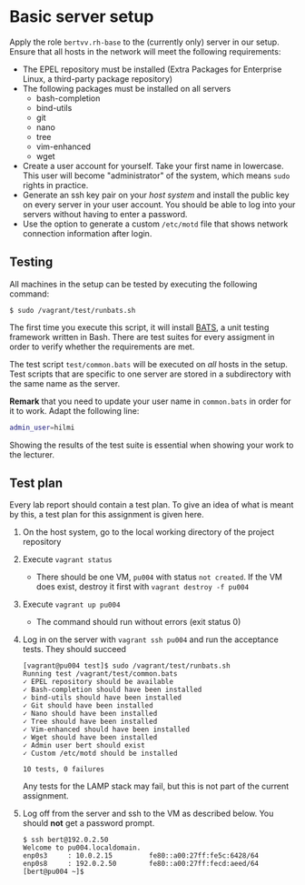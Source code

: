 # Basic server setup

Apply the role `bertvv.rh-base` to the (currently only) server in our setup. Ensure that all hosts in the network will meet the following requirements:

- The EPEL repository must be installed (Extra Packages for Enterprise Linux, a third-party package repository)
- The following packages must be installed on all servers
    - bash-completion
    - bind-utils
    - git
    - nano
    - tree
    - vim-enhanced
    - wget
- Create a user account for yourself. Take your first name in lowercase. This user will become "administrator" of the system, which means `sudo` rights in practice.
- Generate an ssh key pair on your *host system* and install the public key on every server in your user account. You should be able to log into your servers without having to enter a password.
- Use the option to generate a custom `/etc/motd` file that shows network connection information after login.

## Testing

All machines in the setup can be tested by executing the following command:

```console
$ sudo /vagrant/test/runbats.sh
```

The first time you execute this script, it will install [BATS](https://github.com/sstephenson/bats), a unit testing framework written in Bash. There are test suites for every assigment in order to verify whether the requirements are met.

The test script `test/common.bats` will be executed on *all* hosts in the setup. Test scripts that are specific to one server are stored in a subdirectory with the same name as the server.

**Remark** that you need to update your user name in `common.bats` in order for it to work. Adapt the following line:

```bash
admin_user=hilmi
```

Showing the results of the test suite is essential when showing your work to the lecturer.

## Test plan

Every lab report should contain a test plan. To give an idea of what is meant by this, a test plan for this assignment is given here.

1. On the host system, go to the local working directory of the project repository
2. Execute `vagrant status`
    - There should be one VM, `pu004` with status `not created`. If the VM does exist, destroy it first with `vagrant destroy -f pu004`
3. Execute `vagrant up pu004`
    - The command should run without errors (exit status 0)
4. Log in on the server with `vagrant ssh pu004` and run the acceptance tests. They should succeed

    ```
    [vagrant@pu004 test]$ sudo /vagrant/test/runbats.sh
    Running test /vagrant/test/common.bats
    ✓ EPEL repository should be available
    ✓ Bash-completion should have been installed
    ✓ bind-utils should have been installed
    ✓ Git should have been installed
    ✓ Nano should have been installed
    ✓ Tree should have been installed
    ✓ Vim-enhanced should have been installed
    ✓ Wget should have been installed
    ✓ Admin user bert should exist
    ✓ Custom /etc/motd should be installed

    10 tests, 0 failures
    ```

    Any tests for the LAMP stack may fail, but this is not part of the current assignment.

5. Log off from the server and ssh to the VM as described below. You should **not** get a password prompt.

    ```
    $ ssh bert@192.0.2.50
    Welcome to pu004.localdomain.
    enp0s3     : 10.0.2.15         fe80::a00:27ff:fe5c:6428/64
    enp0s8     : 192.0.2.50        fe80::a00:27ff:fecd:aeed/64
    [bert@pu004 ~]$
    ```
 
